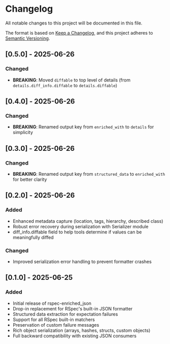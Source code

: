# Changelog

All notable changes to this project will be documented in this file.

The format is based on [Keep a Changelog](https://keepachangelog.com/en/1.0.0/),
and this project adheres to [Semantic Versioning](https://semver.org/spec/v2.0.0.html).

## [0.5.0] - 2025-06-26

### Changed
- **BREAKING**: Moved `diffable` to top level of details (from `details.diff_info.diffable` to `details.diffable`)

## [0.4.0] - 2025-06-26

### Changed
- **BREAKING**: Renamed output key from `enriched_with` to `details` for simplicity

## [0.3.0] - 2025-06-26

### Changed
- **BREAKING**: Renamed output key from `structured_data` to `enriched_with` for better clarity

## [0.2.0] - 2025-06-26

### Added
- Enhanced metadata capture (location, tags, hierarchy, described class)
- Robust error recovery during serialization with Serializer module
- diff_info.diffable field to help tools determine if values can be meaningfully diffed

### Changed
- Improved serialization error handling to prevent formatter crashes

## [0.1.0] - 2025-06-25

### Added
- Initial release of rspec-enriched_json
- Drop-in replacement for RSpec's built-in JSON formatter
- Structured data extraction for expectation failures
- Support for all RSpec built-in matchers
- Preservation of custom failure messages
- Rich object serialization (arrays, hashes, structs, custom objects)
- Full backward compatibility with existing JSON consumers
